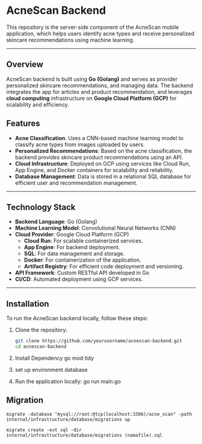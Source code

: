 # AcneScan Backend

This repository is the server-side component of the AcneScan mobile application, which helps users identify acne types and receive personalized skincare recommendations using machine learning.

---

## Overview

AcneScan backend is built using **Go (Golang)** and serves as provider personalized skincare recommendations, and managing data. The backend integrates the app for articles and product recommendation, and leverages **cloud computing** infrastructure on **Google Cloud Platform (GCP)** for scalability and efficiency.

## Features

- **Acne Classification**: Uses a CNN-based machine learning model to classify acne types from images uploaded by users.
- **Personalized Recommendations**: Based on the acne classification, the backend provides skincare product recommendations using an API.
- **Cloud Infrastructure**: Deployed on GCP using services like Cloud Run, App Engine, and Docker containers for scalability and reliability.
- **Database Management**: Data is stored in a relational SQL database for efficient user and recommendation management.

---


## Technology Stack

- **Backend Language**: Go (Golang)
- **Machine Learning Model**: Convolutional Neural Networks (CNN)
- **Cloud Provider**: Google Cloud Platform (GCP)
  - **Cloud Run**: For scalable containerized services.
  - **App Engine**: For backend deployment.
  - **SQL**: For data management and storage.
  - **Docker**: For containerization of the application.
  - **Artifact Registry**: For efficient code deployment and versioning.
- **API Framework**: Custom RESTful API developed in Go
- **CI/CD**: Automated deployment using GCP services.

---

## Installation

To run the AcneScan backend locally, follow these steps:

1. Clone the repository:

   ```bash
   git clone https://github.com/yourusername/acnescan-backend.git
   cd acnescan-backend
2. Install Dependency
go mod tidy

3. set up environment database
   
5. Run the application locally:
go run main.go

## Migration
```
migrate -database "mysql://root:@tcp(localhost:3306)/acne_scan" -path internal/infrastructure/database/migrations up
```
```
migrate create -ext sql -dir internal/infrastructure/database/migrations (namafile).sql
```
